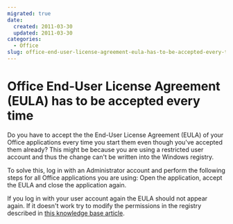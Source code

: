 ```yaml
---
migrated: true
date:
  created: 2011-03-30
  updated: 2011-03-30
categories:
  - Office
slug: office-end-user-license-agreement-eula-has-to-be-accepted-every-time
---
```

# Office End-User License Agreement (EULA) has to be accepted every time

Do you have to accept the the End-User License Agreement (EULA) of your Office applications every time you start them even though you've accepted them already?
This might be because you are using a restricted user account and thus the change can't be written into the Windows registry.

To solve this, log in with an Administrator account and perform the following steps for all Office applications you are using:
Open the application, accept the EULA and close the application again.

If you log in with your user account again the EULA should not appear again.
If it doesn't work try to modify the permissions in the registry described in [this knowledge base article](https://support.microsoft.com/kb/884202).
